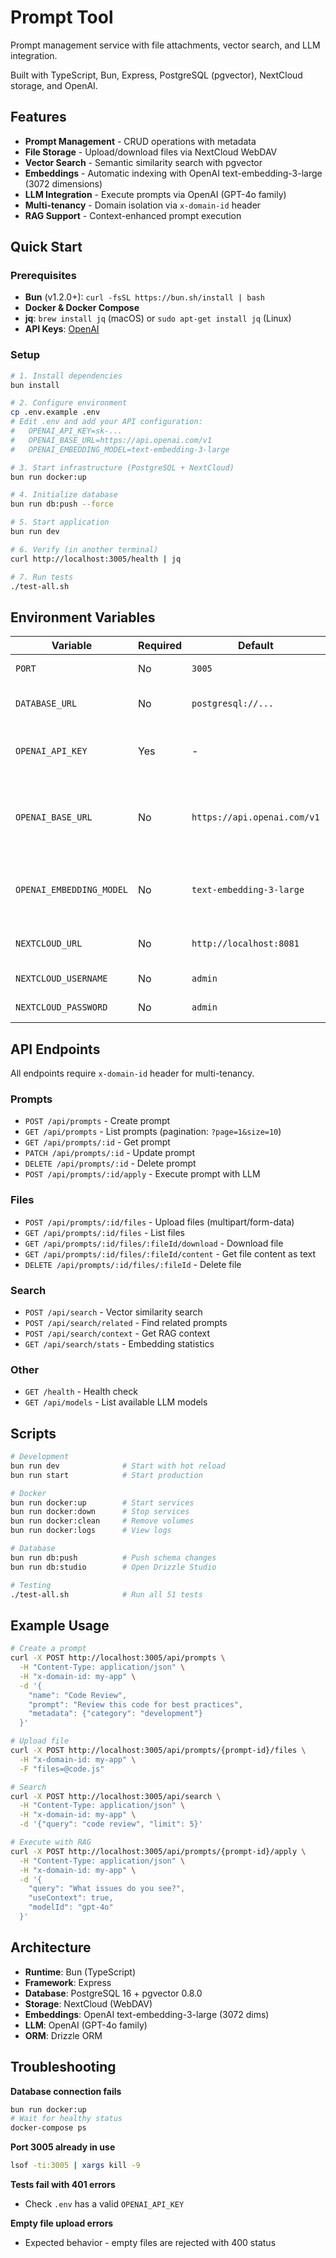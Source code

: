 # Prompt Tool

Prompt management service with file attachments, vector search, and LLM integration.

Built with TypeScript, Bun, Express, PostgreSQL (pgvector), NextCloud storage, and OpenAI.

## Features

- **Prompt Management** - CRUD operations with metadata
- **File Storage** - Upload/download files via NextCloud WebDAV
- **Vector Search** - Semantic similarity search with pgvector
- **Embeddings** - Automatic indexing with OpenAI text-embedding-3-large (3072 dimensions)
- **LLM Integration** - Execute prompts via OpenAI (GPT-4o family)
- **Multi-tenancy** - Domain isolation via `x-domain-id` header
- **RAG Support** - Context-enhanced prompt execution

## Quick Start

### Prerequisites

- **Bun** (v1.2.0+): `curl -fsSL https://bun.sh/install | bash`
- **Docker & Docker Compose**
- **jq**: `brew install jq` (macOS) or `sudo apt-get install jq` (Linux)
- **API Keys**: [OpenAI](https://platform.openai.com/api-keys)

### Setup

```bash
# 1. Install dependencies
bun install

# 2. Configure environment
cp .env.example .env
# Edit .env and add your API configuration:
#   OPENAI_API_KEY=sk-...
#   OPENAI_BASE_URL=https://api.openai.com/v1
#   OPENAI_EMBEDDING_MODEL=text-embedding-3-large

# 3. Start infrastructure (PostgreSQL + NextCloud)
bun run docker:up

# 4. Initialize database
bun run db:push --force

# 5. Start application
bun run dev

# 6. Verify (in another terminal)
curl http://localhost:3005/health | jq

# 7. Run tests
./test-all.sh
```

## Environment Variables

| Variable | Required | Default | Description |
|----------|----------|---------|-------------|
| `PORT` | No | `3005` | HTTP server port |
| `DATABASE_URL` | No | `postgresql://...` | PostgreSQL connection string |
| `OPENAI_API_KEY` | Yes | - | OpenAI API key (embeddings + chat) |
| `OPENAI_BASE_URL` | No | `https://api.openai.com/v1` | Override OpenAI API base URL (for Azure/proxy setups) |
| `OPENAI_EMBEDDING_MODEL` | No | `text-embedding-3-large` | Embedding model id used for vector indexing |
| `NEXTCLOUD_URL` | No | `http://localhost:8081` | NextCloud WebDAV URL |
| `NEXTCLOUD_USERNAME` | No | `admin` | NextCloud username |
| `NEXTCLOUD_PASSWORD` | No | `admin` | NextCloud password |

## API Endpoints

All endpoints require `x-domain-id` header for multi-tenancy.

### Prompts

- `POST /api/prompts` - Create prompt
- `GET /api/prompts` - List prompts (pagination: `?page=1&size=10`)
- `GET /api/prompts/:id` - Get prompt
- `PATCH /api/prompts/:id` - Update prompt
- `DELETE /api/prompts/:id` - Delete prompt
- `POST /api/prompts/:id/apply` - Execute prompt with LLM

### Files

- `POST /api/prompts/:id/files` - Upload files (multipart/form-data)
- `GET /api/prompts/:id/files` - List files
- `GET /api/prompts/:id/files/:fileId/download` - Download file
- `GET /api/prompts/:id/files/:fileId/content` - Get file content as text
- `DELETE /api/prompts/:id/files/:fileId` - Delete file

### Search

- `POST /api/search` - Vector similarity search
- `POST /api/search/related` - Find related prompts
- `POST /api/search/context` - Get RAG context
- `GET /api/search/stats` - Embedding statistics

### Other

- `GET /health` - Health check
- `GET /api/models` - List available LLM models

## Scripts

```bash
# Development
bun run dev              # Start with hot reload
bun run start            # Start production

# Docker
bun run docker:up        # Start services
bun run docker:down      # Stop services
bun run docker:clean     # Remove volumes
bun run docker:logs      # View logs

# Database
bun run db:push          # Push schema changes
bun run db:studio        # Open Drizzle Studio

# Testing
./test-all.sh            # Run all 51 tests
```

## Example Usage

```bash
# Create a prompt
curl -X POST http://localhost:3005/api/prompts \
  -H "Content-Type: application/json" \
  -H "x-domain-id: my-app" \
  -d '{
    "name": "Code Review",
    "prompt": "Review this code for best practices",
    "metadata": {"category": "development"}
  }'

# Upload file
curl -X POST http://localhost:3005/api/prompts/{prompt-id}/files \
  -H "x-domain-id: my-app" \
  -F "files=@code.js"

# Search
curl -X POST http://localhost:3005/api/search \
  -H "Content-Type: application/json" \
  -H "x-domain-id: my-app" \
  -d '{"query": "code review", "limit": 5}'

# Execute with RAG
curl -X POST http://localhost:3005/api/prompts/{prompt-id}/apply \
  -H "Content-Type: application/json" \
  -H "x-domain-id: my-app" \
  -d '{
    "query": "What issues do you see?",
    "useContext": true,
    "modelId": "gpt-4o"
  }'
```

## Architecture

- **Runtime**: Bun (TypeScript)
- **Framework**: Express
- **Database**: PostgreSQL 16 + pgvector 0.8.0
- **Storage**: NextCloud (WebDAV)
- **Embeddings**: OpenAI text-embedding-3-large (3072 dims)
- **LLM**: OpenAI (GPT-4o family)
- **ORM**: Drizzle ORM

## Troubleshooting

**Database connection fails**
```bash
bun run docker:up
# Wait for healthy status
docker-compose ps
```

**Port 3005 already in use**
```bash
lsof -ti:3005 | xargs kill -9
```

**Tests fail with 401 errors**
- Check `.env` has a valid `OPENAI_API_KEY`

**Empty file upload errors**
- Expected behavior - empty files are rejected with 400 status
